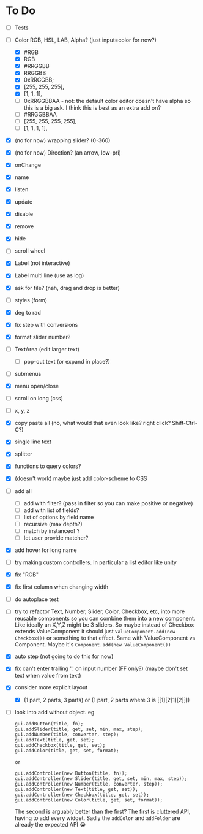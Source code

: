 # To Do

- [ ] Tests
- [ ] Color RGB, HSL, LAB, Alpha? (just input=color for now?)
  - [x] #RGB
  - [x] RGB
  - [x] #RRGGBB
  - [x] RRGGBB
  - [x] 0xRRGGBB;
  - [x] [255, 255, 255],
  - [x] [1, 1, 1],
  - [ ] 0xRRGGBBAA - not: the default color editor doesn't have alpha so this is a big ask. I think this is best as an extra add on?
  - [ ] #RRGGBBAA
  - [ ] [255, 255, 255, 255],
  - [ ] [1, 1, 1, 1],
- [x] (no for now) wrapping slider? (0-360) 
- [x] (no for now) Direction? (an arrow, low-pri)
- [x] onChange
- [x] name
- [x] listen
- [x] update
- [x] disable
- [x] remove
- [x] hide
- [ ] scroll wheel
- [x] Label (not interactive)
- [x] Label multi line (use as log) 
- [x] ask for file? (nah, drag and drop is better)
- [ ] styles (form)
- [x] deg to rad 
- [x] fix step with conversions
- [x] format slider number?
- [ ] TextArea (edit larger text)
  - [ ] pop-out text (or expand in place?)
- [ ] submenus
- [x] menu open/close
- [ ] scroll on long (css)
- [ ] x, y, z
- [x] copy paste all (no, what would that even look like? right click? Shift-Ctrl-C?)
- [x] single line text
- [x] splitter
- [x] functions to query colors?
- [x] (doesn't work) maybe just add color-scheme to CSS
- [ ] add all
  - [ ] add with filter? (pass in filter so you can make positive or negative)
  - [ ] add with list of fields?
  - [ ] list of options by field name
  - [ ] recursive (max depth?)
  - [ ] match by instanceof ?
  - [ ] let user provide matcher?
- [x] add hover for long name
- [ ] try making custom controllers. In particular a list editor like unity
- [x] fix "RGB"
- [x] fix first column when changing width
- [ ] do autoplace test
- [ ] try to refactor Text, Number, Slider, Color, Checkbox, etc, into more reusable components
      so you can combine them into a new component. Like ideally an X,Y,Z might be
      3 sliders. So maybe instead of Checkbox extends ValueComponent it should just
      `ValueComponent.add(new Checkbox())` or something to that effect. Same with ValueComponent
      vs Component. Maybe it's `Component.add(new ValueComponent())`
- [x] auto step (not going to do this for now)
- [x] fix can't enter trailing '.' on input number (FF only?) (maybe don't set text when value from text)
- [x] consider more explicit layout
  - [x] (1 part, 2 parts, 3 parts) or (1 part, 2 parts where 3 is [[1][2[1][2]]])
- [ ] look into add without object. eg

  ```
  gui.addButton(title, fn);
  gui.addSlider(title, get, set, min, max, step);
  gui.addNumber(title, converter, step);
  gui.addText(title, get, set);
  gui.addCheckbox(title, get, set);
  gui.addColor(title, get, set, format);
  ```

  or

  ```
  gui.addController(new Button(title, fn));
  gui.addController(new Slider(title, get, set, min, max, step));
  gui.addController(new Number(title, converter, step));
  gui.addController(new Text(title, get, set));
  gui.addController(new Checkbox(title, get, set));
  gui.addController(new Color(title, get, set, format));
  ```

  The second is arguably better than the first? The first is cluttered API, having to add every widget.
  Sadly the `addColor` and `addFolder` are already the expected API 😭
